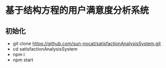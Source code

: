 # 基于结构方程的用户满意度分析系统

## 初始化

- git clone https://github.com/sun-nocat/satisfactionAnalysisSystem.git
- cd satisfactionAnalysisSystem
- npm i
- npm start